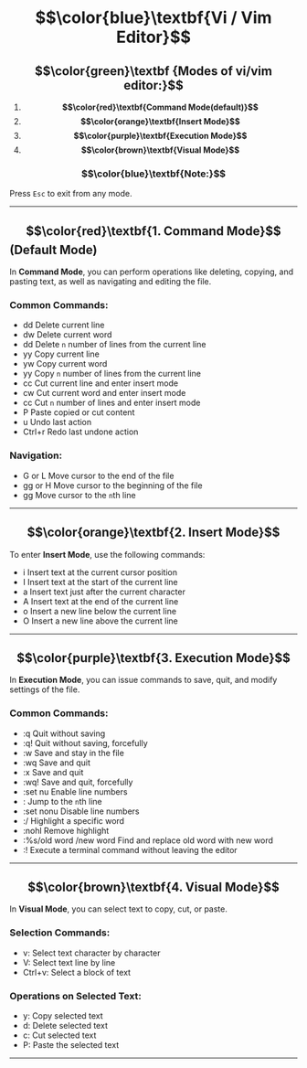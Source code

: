 # $$\color{blue}\textbf{Vi / Vim Editor}$$

## $$\color{green}\textbf {Modes of vi/vim editor:}$$
1. **$$\color{red}\textbf{Command Mode(default)}$$**
2. **$$\color{orange}\textbf{Insert Mode}$$**
3. **$$\color{purple}\textbf{Execution Mode}$$**
4. **$$\color{brown}\textbf{Visual Mode}$$**

### $$\color{blue}\textbf{Note:}$$
Press `Esc` to exit from any mode.

---

## $$\color{red}\textbf{1. Command Mode}$$ (Default Mode)
In **Command Mode**, you can perform operations like deleting, copying, and pasting text, as well as navigating and editing the file. 

### Common Commands:
- dd  Delete current line
- dw  Delete current word
- <n>dd  Delete `n` number of lines from the current line
- yy  Copy current line
- yw  Copy current word
- <n>yy  Copy `n` number of lines from the current line
- cc  Cut current line and enter insert mode
- cw  Cut current word and enter insert mode
- <n>cc  Cut `n` number of lines and enter insert mode
- P  Paste copied or cut content
- u  Undo last action
- Ctrl+r  Redo last undone action

### Navigation:
- G or L  Move cursor to the end of the file
- gg or H  Move cursor to the beginning of the file
- <n>gg  Move cursor to the `n`th line
  

---

## $$\color{orange}\textbf{2. Insert Mode}$$

To enter **Insert Mode**, use the following commands:

- i  Insert text at the current cursor position
- I  Insert text at the start of the current line
- a  Insert text just after the current character
- A  Insert text at the end of the current line
- o  Insert a new line below the current line
- O  Insert a new line above the current line

---

## $$\color{purple}\textbf{3. Execution Mode}$$

In **Execution Mode**, you can issue commands to save, quit, and modify settings of the file.

### Common Commands:
- :q  Quit without saving
- :q!  Quit without saving, forcefully
- :w  Save and stay in the file
- :wq  Save and quit
- :x  Save and quit
- :wq!  Save and quit, forcefully
- :set nu  Enable line numbers
- :<n>  Jump to the `n`th line
- :set nonu  Disable line numbers
- :/<word>  Highlight a specific word
- :nohl  Remove highlight
- :%s/old word /new word      Find and replace old word with new word
- :!<command>  Execute a terminal command without leaving the editor

---

## $$\color{brown}\textbf{4. Visual Mode}$$

In **Visual Mode**, you can select text to copy, cut, or paste.

### Selection Commands:
- v: Select text character by character
- V: Select text line by line
- Ctrl+v: Select a block of text

### Operations on Selected Text:
- y: Copy selected text
- d: Delete selected text
- c: Cut selected text
- P: Paste the selected text

---
